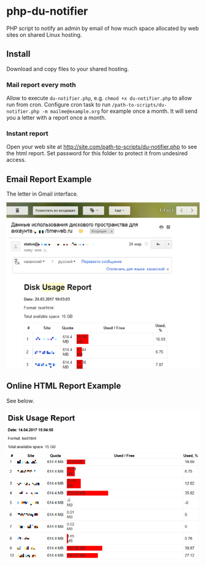 # php-du-notifier
PHP script to notify an admin by email of how much space allocated by web sites on shared Linux hosting.

## Install

Download and copy files to your shared hosting. 

### Mail report every moth
Allow to execute `du-notifier.php`, e.g. `chmod +x du-notifier.php` to allow run from cron.
Configure cron task to run `/path-to-scripts/du-notifier.php -m mailme@example.org` for example once a month.
It will send you a letter with a report once a month.

### Instant report
Open your web site at http://site.com/path-to-scripts/du-notifier.php to see the html report.
Set password for this folder to protect it from undesired access.

## Email Report Example

The letter in Gmail interface.

![Du-notifier E-mail report](du-notifier-email-report.png)

## Online HTML Report Example

See below.

![Du-notifier HTML report](du-notifier-html-report.png)

